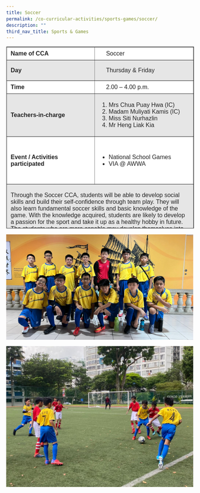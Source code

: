 ```yaml
---
title: Soccer
permalink: /co-curricular-activities/sports-games/soccer/
description: ""
third_nav_title: Sports & Games
---
```

<table border="1" style="box-sizing: inherit; border-collapse: collapse; border-spacing: 0px; max-width: 100%; color: rgb(34, 34, 34); font-family: &quot;Source Sans Pro&quot;, sans-serif; font-size: 16px; font-style: normal; font-variant-ligatures: normal; font-variant-caps: normal; font-weight: 400; letter-spacing: normal; orphans: 2; text-align: start; text-transform: none; white-space: normal; widows: 2; word-spacing: 0px; -webkit-text-stroke-width: 0px; background-color: rgb(255, 255, 255); text-decoration-thickness: initial; text-decoration-style: initial; text-decoration-color: initial; height: 486px; width: 778.75px;"><tbody style="box-sizing: inherit;"><tr style="box-sizing: inherit; background: rgb(255, 255, 255); height: 24px;"><td style="box-sizing: inherit; padding: 5px 10px; width: 369.562px; height: 24px;"><strong style="box-sizing: inherit; font-weight: 700;">Name of CCA</strong></td><td style="box-sizing: inherit; padding: 5px 10px 5px 30px; width: 408.188px; height: 24px;">Soccer</td></tr><tr style="box-sizing: inherit; background: rgb(230, 230, 230); height: 44px;"><td style="box-sizing: inherit; padding: 5px 10px; width: 369.562px; height: 44px;"><strong style="box-sizing: inherit; font-weight: 700;">Day</strong></td><td style="box-sizing: inherit; padding: 5px 10px 5px 30px; width: 408.188px; height: 44px;">Thursday &amp; Friday</td></tr><tr style="box-sizing: inherit; background: rgb(255, 255, 255); height: 24px;"><td style="box-sizing: inherit; padding: 5px 10px; width: 369.562px; height: 24px;"><strong style="box-sizing: inherit; font-weight: 700;">Time</strong></td><td style="box-sizing: inherit; padding: 5px 10px 5px 30px; width: 408.188px; height: 24px;">2.00 – 4.00 p.m.</td></tr><tr style="box-sizing: inherit; background: rgb(230, 230, 230); height: 93px;"><td style="box-sizing: inherit; padding: 5px 10px; width: 369.562px; height: 93px;"><strong style="box-sizing: inherit; font-weight: 700;">Teachers-in-charge</strong></td><td style="box-sizing: inherit; padding: 5px 10px; width: 408.188px; height: 93px;"><ol style="box-sizing: inherit;"><li style="box-sizing: inherit;">Mrs Chua Puay Hwa (IC)</li><li style="box-sizing: inherit;">Madam Muliyati Kamis (IC)</li><li style="box-sizing: inherit;">Miss Siti Nurhazlin</li><li style="box-sizing: inherit;">Mr Heng Liak Kia</li></ol></td></tr><tr style="box-sizing: inherit; background: rgb(255, 255, 255); height: 128px;"><td style="box-sizing: inherit; padding: 5px 10px; width: 369.562px; height: 109px;"><strong style="box-sizing: inherit; font-weight: 700;">Event / Activities participated</strong></td><td style="box-sizing: inherit; padding: 5px 10px; width: 408.188px; height: 109px;"><ul style="box-sizing: inherit;"><li style="box-sizing: inherit;">National School Games</li><li style="box-sizing: inherit;">VIA @ AWWA</li></ul></td></tr><tr style="box-sizing: inherit; background: rgb(230, 230, 230); height: 192.965px;"><td colspan="2" style="box-sizing: inherit; padding: 5px 10px; width: 777.75px; height: 192px;"><span style="box-sizing: inherit; font-family: inherit; font-size: inherit;">Through the Soccer CCA, students will be able to develop social skills and build their self-confidence through team play. They will also learn fundamental soccer skills and basic knowledge of the game. With the knowledge acquired, students are likely to develop a passion for the sport and take it up as a healthy hobby in future. The students who are more capable may develop themselves into aspiring footballers in future. The CCA also serves as a platform for the students to develop character and internalize the 21<sup style="box-sizing: inherit; font-size: 12px; line-height: 0; position: relative; vertical-align: baseline; top: -0.5em;">st</sup><span>&nbsp;</span>CC skills so that they can hopefully develop as sportsmen of integrity.</span></td></tr></tbody></table>

![](/images/Soccer%201.jpeg)

![](/images/Soccer%2016.jpeg)